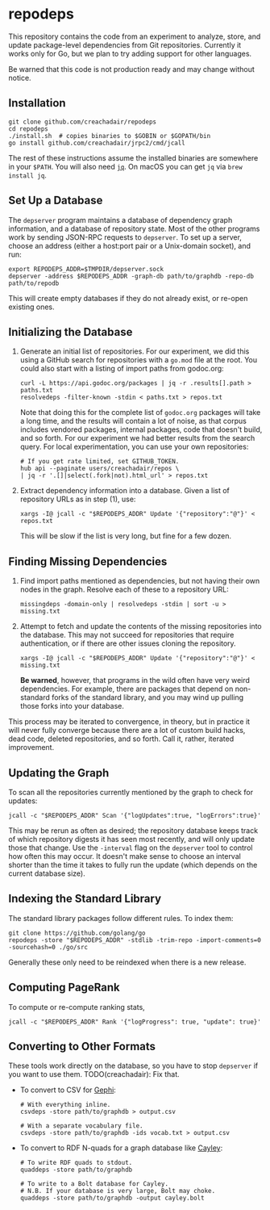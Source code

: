# repodeps

This repository contains the code from an experiment to analyze, store, and
update package-level dependencies from Git repositories. Currently it works
only for Go, but we plan to try adding support for other languages.

Be warned that this code is not production ready and may change without notice.


## Installation

```shell
git clone github.com/creachadair/repodeps
cd repodeps
./install.sh  # copies binaries to $GOBIN or $GOPATH/bin
go install github.com/creachadair/jrpc2/cmd/jcall
```

The rest of these instructions assume the installed binaries are somewhere in
your `$PATH`. You will also need [`jq`](https://stedolan.github.io/jq/).  On
macOS you can get `jq` via `brew install jq`.


## Set Up a Database

The `depserver` program maintains a database of dependency graph information,
and a database of repository state. Most of the other programs work by sending
JSON-RPC requests to `depserver`. To set up a server, choose an address (either
a host:port pair or a Unix-domain socket), and run:

```
export REPODEPS_ADDR=$TMPDIR/depserver.sock
depserver -address $REPODEPS_ADDR -graph-db path/to/graphdb -repo-db path/to/repodb
```

This will create empty databases if they do not already exist, or re-open
existing ones.

## Initializing the Database

1. Generate an initial list of repositories. For our experiment, we did this
   using a GitHub search for repositories with a `go.mod` file at the root.
   You could also start with a listing of import paths from godoc.org:

   ```shell
   curl -L https://api.godoc.org/packages | jq -r .results[].path > paths.txt
   resolvedeps -filter-known -stdin < paths.txt > repos.txt
   ```

   Note that doing this for the complete list of `godoc.org` packages will take
   a long time, and the results will contain a lot of noise, as that corpus
   includes vendored packages, internal packages, code that doesn't build, and
   so forth. For our experiment we had better results from the search query.
   For local experimentation, you can use your own repositories:

   ```shell
   # If you get rate limited, set GITHUB_TOKEN.
   hub api --paginate users/creachadair/repos \
   | jq -r '.[]|select(.fork|not).html_url' > repos.txt
   ```

2. Extract dependency information into a database.  Given a list of repository
   URLs as in step (1), use:

   ```shell
   xargs -I@ jcall -c "$REPODEPS_ADDR" Update '{"repository":"@"}' < repos.txt
   ```

   This will be slow if the list is very long, but fine for a few dozen.


## Finding Missing Dependencies

1. Find import paths mentioned as dependencies, but not having their own nodes
   in the graph. Resolve each of these to a repository URL:

   ```shell
   missingdeps -domain-only | resolvedeps -stdin | sort -u > missing.txt
   ```

2. Attempt to fetch and update the contents of the missing repositories into
   the database. This may not succeed for repositories that require
   authentication, or if there are other issues cloning the repository.

   ```shell
   xargs -I@ jcall -c "$REPODEPS_ADDR" Update '{"repository":"@"}' < missing.txt
   ```

   **Be warned**, however, that programs in the wild often have very weird
   dependencies.  For example, there are packages that depend on non-standard
   forks of the standard library, and you may wind up pulling those forks into
   your database.

This process may be iterated to convergence, in theory, but in practice it will
never fully converge because there are a lot of custom build hacks, dead code,
deleted repositories, and so forth. Call it, rather, iterated improvement.


## Updating the Graph

To scan all the repositories currently mentioned by the graph to check for
updates:

```shell
jcall -c "$REPODEPS_ADDR" Scan '{"logUpdates":true, "logErrors":true}'
```

This may be rerun as often as desired; the repository database keeps track of
which repository digests it has seen most recently, and will only update those
that change. Use the `-interval` flag on the `depserver` tool to control how
often this may occur.  It doesn't make sense to choose an interval shorter than
the time it takes to fully run the update (which depends on the current
database size).


## Indexing the Standard Library

The standard library packages follow different rules. To index them:

```shell
git clone https://github.com/golang/go
repodeps -store "$REPODEPS_ADDR" -stdlib -trim-repo -import-comments=0 -sourcehash=0 ./go/src
```

Generally these only need to be reindexed when there is a new release.


## Computing PageRank

To compute or re-compute ranking stats,

```shell
jcall -c "$REPODEPS_ADDR" Rank '{"logProgress": true, "update": true}'
```

## Converting to Other Formats

These tools work directly on the database, so you have to stop `depserver` if
you want to use them. TODO(creachadair): Fix that.

- To convert to CSV for [Gephi](https://gephi.org):

    ```shell
	# With everything inline.
	csvdeps -store path/to/graphdb > output.csv

	# With a separate vocabulary file.
	csvdeps -store path/to/graphdb -ids vocab.txt > output.csv
	```

- To convert to RDF N-quads for a graph database like [Cayley](https://cayley.io/):

	```shell
	# To write RDF quads to stdout.
	quaddeps -store path/to/graphdb

	# To write to a Bolt database for Cayley.
	# N.B. If your database is very large, Bolt may choke.
	quaddeps -store path/to/graphdb -output cayley.bolt
	```
